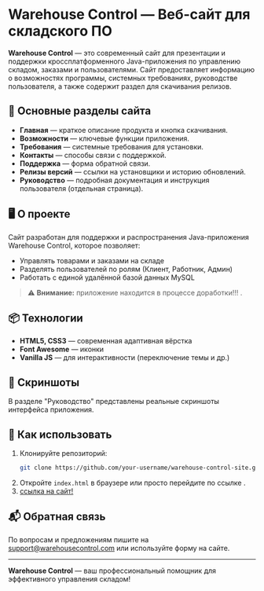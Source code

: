 # Warehouse Control — Веб-сайт для складского ПО

**Warehouse Control** — это современный сайт для презентации и поддержки кроссплатформенного Java-приложения по управлению складом, заказами и пользователями. Сайт предоставляет информацию о возможностях программы, системных требованиях, руководстве пользователя, а также содержит раздел для скачивания релизов.

## 🚀 Основные разделы сайта

- **Главная** — краткое описание продукта и кнопка скачивания.
- **Возможности** — ключевые функции приложения.
- **Требования** — системные требования для установки.
- **Контакты** — способы связи с поддержкой.
- **Поддержка** — форма обратной связи.
- **Релизы версий** — ссылки на установщики и историю обновлений.
- **Руководство** — подробная документация и инструкция пользователя (отдельная страница).

## 🖥️ О проекте

Сайт разработан для поддержки и распространения Java-приложения Warehouse Control, которое позволяет:

- Управлять товарами и заказами на складе
- Разделять пользователей по ролям (Клиент, Работник, Админ)
- Работать с единой удалённой базой данных MySQL

 > ⚠️ **Внимание:** приложение находится в процессе доработки!!! .

## 📦 Технологии

- **HTML5, CSS3** — современная адаптивная вёрстка
- **Font Awesome** — иконки
- **Vanilla JS** — для интерактивности (переключение темы и др.)

## 📸 Скриншоты

В разделе "Руководство" представлены реальные скриншоты интерфейса приложения.

## 📝 Как использовать

1. Клонируйте репозиторий:
   ```sh
   git clone https://github.com/your-username/warehouse-control-site.git
   ```
2. Откройте `index.html` в браузере или просто перейдите по ссылке .
3. [ссылка на сайт!](https://asi0700.github.io/Warehouse_Control/index.html)

## 📬 Обратная связь

По вопросам и предложениям пишите на support@warehousecontrol.com или используйте форму на сайте.

---

**Warehouse Control** — ваш профессиональный помощник для эффективного управления складом! 
